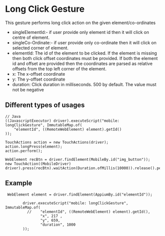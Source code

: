 # Long Click Gesture

This gesture performs long click action on the given element/co-ordinates

- singleElementId:- if user provide only element id then it will click on centre of element.
- singleCo-Ordinate:- if user provide only co-ordinate then it will click on selected corner of element.
- elementId: The id of the element to be clicked. If the element is missing then both click offset coordinates must be provided. If both the element id and offset are provided then the coordinates are parsed as relative offsets from the top left corner of the element.
- x: The x-offset coordinate
- y: The y-offset coordinate
- duration: Click duration in milliseconds. 500 by default. The value must not be negative

## Different types of usages

```
// Java
((JavascriptExecutor) driver).executeScript("mobile: longClickGesture", ImmutableMap.of(
    "elementId", ((RemoteWebElement) element).getId()
));
```
```
TouchActions action = new TouchActions(driver);
action.longPress(element);
action.perform();
```
```
WebElement recBtn = driver.findElement(MobileBy.id("img_button"));
new TouchAction((MobileDriver) driver).press(recBtn).waitAction(Duration.ofMillis(10000)).release().perform();
```

## Example

```
 WebElement element = driver.findElement(AppiumBy.id("elementId"));

        driver.executeScript("mobile: longClickGesture", ImmutableMap.of(
          //    "elementId", ((RemoteWebElement) element).getId(),
                "x", 217 ,
                "y", 659,
                "duration", 1000
        ));
```
